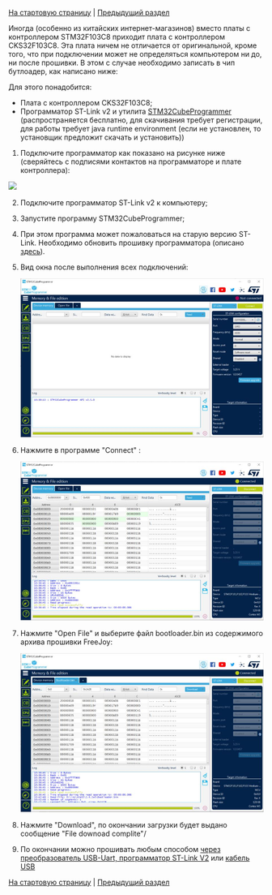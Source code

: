 [На стартовую страницу](../README.md) | [Предыдущий раздел](Прошивка-контроллера.md)

Иногда (особенно из китайских интернет-магазинов) вместо платы с контроллером STM32F103C8 приходит плата с контроллером CKS32F103C8. Эта плата ничем не отличается от оригинальной, кроме того, что при подключении может не определяться компьютером ни до, ни после прошивки. В этом с случае необходимо записать в чип бутлоадер, как написано ниже:

Для этого понадобится:

- Плата с контроллером CKS32F103C8;
- Программатор ST-Link v2 и утилита [STM32CubeProgrammer](https://www.st.com/en/development-tools/stm32cubeprog.html#get-software) (распространяется бесплатно, для скачивания требует регистрации, для работы требует java runtime environment (если не установлен, то установщик предложит скачать и установить))

1. Подключите программатор как показано на рисунке ниже (сверяйтесь с подписями контактов на программаторе и плате контроллера):

![](../images/1.jpg)

2. Подключите программатор ST-Link v2 к компьютеру;
3. Запустите программу STM32CubeProgrammer;
4. При этом программа может пожаловаться на старую версию ST-Link. Необходимо обновить прошивку программатора (описано [здесь](Прошивка-программатора-ST-Link-v2.md)).
5. Вид окна после выполнения всех подключений:

   ![](../images/06.jpg)

6. Нажмите в программе "Connect" :

   ![](../images/07.jpg)

7. Нажмите "Open File" и выберите файл bootloader.bin из содержимого архива прошивки FreeJoy:

   ![](../images/08.jpg)

8. Нажмите "Download", по окончании загрузки будет выдано сообщение "File downoad complite"/

9. По окончании можно прошивать любым способом [через преобразователь USB-Uart, программатор ST-Link V2](Прошивка-контроллера.md) или [кабель USB](Загрузчик-прошивки.md) 

[На стартовую страницу](../README.md) | [Предыдущий раздел](Прошивка-контроллера.md) 
